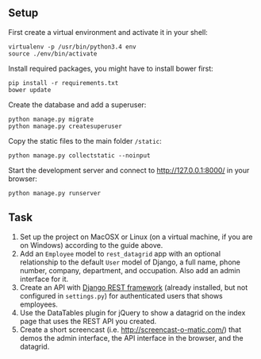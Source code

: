 Setup
-----

First create a virtual environment and activate it in your shell:

    virtualenv -p /usr/bin/python3.4 env
    source ./env/bin/activate
    
Install required packages, you might have to install bower first:

    pip install -r requirements.txt
    bower update

Create the database and add a superuser:

    python manage.py migrate
    python manage.py createsuperuser
    
Copy the static files to the main folder `/static`:

    python manage.py collectstatic --noinput

Start the development server and connect to http://127.0.0.1:8000/ in your browser:

    python manage.py runserver

Task
----

1. Set up the project on MacOSX or Linux (on a virtual machine, if you are on Windows) according to the guide above.
2. Add an `Employee` model to `rest_datagrid` app with an optional relationship to the default `User` model of Django, a full name, phone number, company, department, and occupation.
   Also add an admin interface for it.
3. Create an API with [Django REST framework](http://www.django-rest-framework.org/) (already installed, but not configured in `settings.py`) for authenticated
   users that shows employees.
4. Use the DataTables plugin for jQuery to show a datagrid on the index page that uses the REST API you created.
5. Create a short screencast (i.e. http://screencast-o-matic.com/) that demos the admin interface,
   the API interface in the browser, and the datagrid.